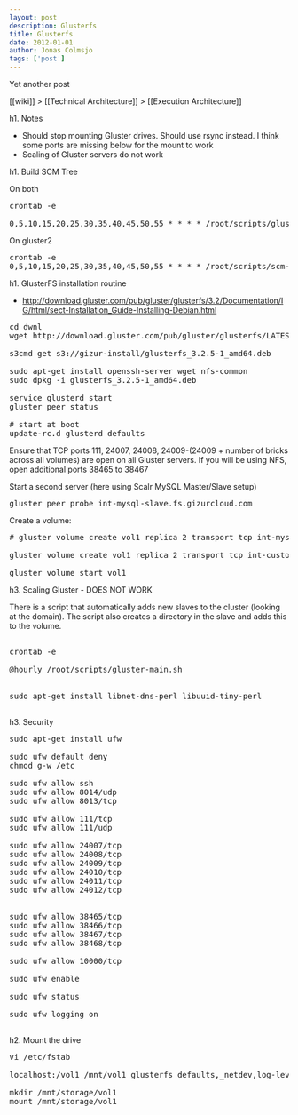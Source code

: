 ```yaml
---
layout: post
description: Glusterfs
title: Glusterfs
date: 2012-01-01
author: Jonas Colmsjo
tags: ['post']
---
```


Yet another post





[[wiki]] > [[Technical Architecture]] > [[Execution Architecture]]


h1. Notes

* Should stop mounting Gluster drives. Should use rsync instead. I think some ports are missing below for the mount to work
* Scaling of Gluster servers do not work

h1. Build SCM Tree

On both
<pre>
crontab -e

0,5,10,15,20,25,30,35,40,45,50,55 * * * * /root/scripts/gluster-main.sh
</pre>

On gluster2
<pre>
crontab -e
0,5,10,15,20,25,30,35,40,45,50,55 * * * * /root/scripts/scm-build-tree.sh
</pre>


h1. GlusterFS installation routine

* http://download.gluster.com/pub/gluster/glusterfs/3.2/Documentation/IG/html/sect-Installation_Guide-Installing-Debian.html

<pre>
cd dwnl
wget http://download.gluster.com/pub/gluster/glusterfs/LATEST/Ubuntu/10.10/glusterfs_3.2.6-1_amd64.deb

s3cmd get s3://gizur-install/glusterfs_3.2.5-1_amd64.deb

sudo apt-get install openssh-server wget nfs-common
sudo dpkg -i glusterfs_3.2.5-1_amd64.deb

service glusterd start
gluster peer status

# start at boot
update-rc.d glusterd defaults
</pre>

Ensure that TCP ports 111, 24007, 24008, 24009-(24009 + number of bricks across all volumes) are open on all Gluster servers. If you will be using NFS, open additional ports 38465 to 38467


Start a second server (here using Scalr MySQL Master/Slave setup)
<pre>
gluster peer probe int-mysql-slave.fs.gizurcloud.com
</pre>


Create a volume:
<pre>
# gluster volume create vol1 replica 2 transport tcp int-mysql-master.fs.gizurcloud.com:/mnt/dbstorage/exp1 int-mysql-slave.fs.gizurcloud.com:/mnt/dbstorage/exp2

gluster volume create vol1 replica 2 transport tcp int-custom-glusterfs1.fs1.gizurcloud.com:/mnt/storage/exp1 int-custom-glusterfs2.fs2.gizurcloud.com:/mnt/storage/exp2

gluster volume start vol1
</pre>


h3. Scaling Gluster - DOES NOT WORK

There is a script that automatically adds new slaves to the cluster (looking at the domain).
The script also creates a directory in the slave and adds this to the volume.

<pre>

crontab -e

@hourly /root/scripts/gluster-main.sh


sudo apt-get install libnet-dns-perl libuuid-tiny-perl

</pre>


h3. Security

<pre>
sudo apt-get install ufw

sudo ufw default deny
chmod g-w /etc

sudo ufw allow ssh
sudo ufw allow 8014/udp
sudo ufw allow 8013/tcp

sudo ufw allow 111/tcp
sudo ufw allow 111/udp

sudo ufw allow 24007/tcp
sudo ufw allow 24008/tcp
sudo ufw allow 24009/tcp
sudo ufw allow 24010/tcp
sudo ufw allow 24011/tcp
sudo ufw allow 24012/tcp


sudo ufw allow 38465/tcp
sudo ufw allow 38466/tcp
sudo ufw allow 38467/tcp
sudo ufw allow 38468/tcp

sudo ufw allow 10000/tcp

sudo ufw enable

sudo ufw status

sudo ufw logging on

</pre>

h2. Mount the drive

<pre>
vi /etc/fstab

localhost:/vol1 /mnt/vol1 glusterfs defaults,_netdev,log-level=ERROR,log-file=/var/log/gluster.log,nobootwait 0 0

mkdir /mnt/storage/vol1
mount /mnt/storage/vol1 

</pre>
